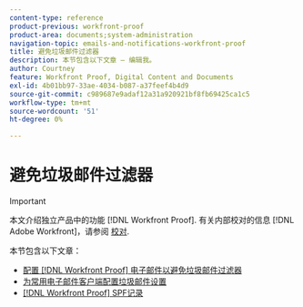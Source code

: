 ```yaml
---
content-type: reference
product-previous: workfront-proof
product-area: documents;system-administration
navigation-topic: emails-and-notifications-workfront-proof
title: 避免垃圾邮件过滤器
description: 本节包含以下文章 — 编辑我。
author: Courtney
feature: Workfront Proof, Digital Content and Documents
exl-id: 4b01bb97-33ae-4034-b087-a37feef4b4d9
source-git-commit: c989687e9adaf12a31a920921bf8fb69425ca1c5
workflow-type: tm+mt
source-wordcount: '51'
ht-degree: 0%

---
```


# 避免垃圾邮件过滤器

>[!IMPORTANT]
>
>本文介绍独立产品中的功能 [!DNL Workfront Proof]. 有关内部校对的信息 [!DNL Adobe Workfront]，请参阅 [校对](../../../review-and-approve-work/proofing/proofing.md).

本节包含以下文章：

* [配置 [!DNL Workfront Proof] 电子邮件以避免垃圾邮件过滤器](../../../workfront-proof/wp-emailsntfctns/avoiding-spam-filters/configure-wp-emails-avoid-spam-filters.md)
* [为常用电子邮件客户端配置垃圾邮件设置](../../../workfront-proof/wp-emailsntfctns/avoiding-spam-filters/configure-spam-settings-clients.md)
* [[!DNL Workfront Proof] SPF记录](../../../workfront-proof/wp-emailsntfctns/avoiding-spam-filters/wp-spf-records.md)
